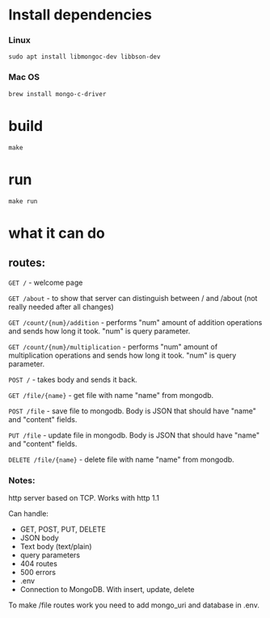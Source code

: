 # Install dependencies

### Linux

`sudo apt install libmongoc-dev libbson-dev`

### Mac OS

`brew install mongo-c-driver`

# build

`make`

# run
`make run`

# what it can do

## routes:

`GET /` - welcome page

`GET /about` - to show that server can distinguish between / and /about (not really needed after all changes)

`GET /count/{num}/addition` - performs "num" amount of addition operations and sends how long it took. "num" is query parameter.

`GET /count/{num}/multiplication` - performs "num" amount of multiplication operations and sends how long it took. "num" is query parameter.

`POST /` - takes body and sends it back.

`GET /file/{name}` - get file with name "name" from mongodb.

`POST /file` - save file to mongodb. Body is JSON that should have "name" and "content" fields.

`PUT /file` - update file in mongodb. Body is JSON that should have "name" and "content" fields.

`DELETE /file/{name}` - delete file with name "name" from mongodb.

### Notes:

http server based on TCP. Works with http 1.1

Can handle:

- GET, POST, PUT, DELETE
- JSON body
- Text body (text/plain)
- query parameters
- 404 routes
- 500 errors
- .env
- Connection to MongoDB. With insert, update, delete

To make /file routes work you need to add mongo_uri and database in .env.
